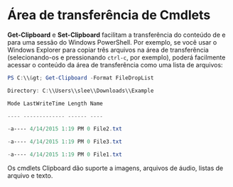 # Área de transferência de Cmdlets
**Get-Clipboard** e **Set-Clipboard** facilitam a transferência do conteúdo de e para uma sessão do Windows PowerShell. Por exemplo, se você usar o Windows Explorer para copiar três arquivos na área de transferência (selecionando-os e pressionando `ctrl-c`, por exemplo), poderá facilmente acessar o conteúdo da área de transferência como uma lista de arquivos:

```powershell 
PS C:\\&gt; Get-Clipboard -Format FileDropList

Directory: C:\\Users\\slee\\Downloads\\Example

Mode LastWriteTime Length Name

---- ------------- ------ ----

-a---- 4/14/2015 1:19 PM 0 File2.txt

-a---- 4/14/2015 1:19 PM 0 File3.txt

-a---- 4/14/2015 1:19 PM 0 File1.txt
```


Os cmdlets Clipboard dão suporte a imagens, arquivos de áudio, listas de arquivo e texto.


<!--HONumber=Jun16_HO4-->


